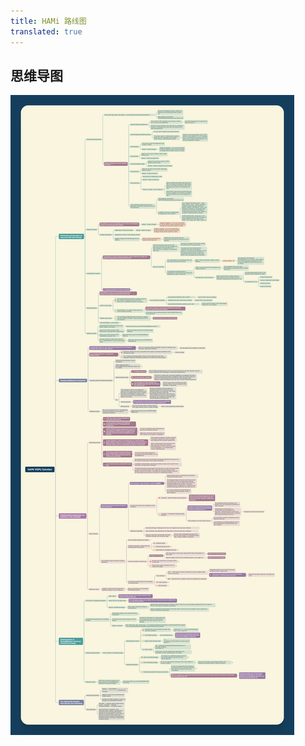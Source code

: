 ```yaml
---
title: HAMi 路线图
translated: true
---
```


## 思维导图

![image](../resources/HAMI-VGPU-mind-map-English.png)